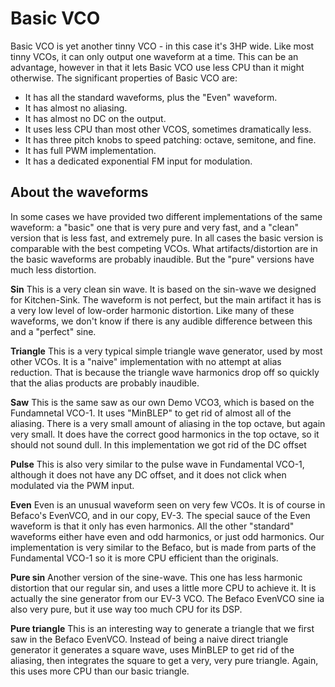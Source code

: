 # Basic VCO

Basic VCO is yet another tinny VCO - in this case it's 3HP wide. Like most tinny VCOs, it can only output one waveform at a time. This can be an advantage, however in that it lets Basic VCO use less CPU than it might otherwise. The significant properties of Basic VCO are:

* It has all the standard waveforms, plus the "Even" waveform.
* It has almost no aliasing.
* It has almost no DC on the output.
* It uses less CPU than most other VCOS, sometimes dramatically less.
* It has three pitch knobs to speed patching: octave, semitone, and fine.
* It has full PWM implementation.
* It has a dedicated exponential FM input for modulation.

## About the waveforms

In some cases we have provided two different implementations of the same waveform: a "basic" one that is very pure and very fast, and a "clean" version that is less fast, and extremely pure. In all cases the basic version is comparable with the best competing VCOs. What artifacts/distortion are in the basic waveforms are probably inaudible. But the "pure" versions have much less distortion.

**Sin** This is a very clean sin wave. It is based on the sin-wave we designed for Kitchen-Sink. The waveform is not perfect, but the main artifact it has is a very low level of low-order harmonic distortion. Like many of these waveforms, we don't know if there is any audible difference between this and a "perfect" sine.

**Triangle** This is a very typical simple triangle wave generator, used by most other VCOs. It is a "naive" implementation with no attempt at alias reduction. That is because the triangle wave harmonics drop off so quickly that the alias products are probably inaudible.

**Saw** This is the same saw as our own Demo VCO3, which is based on the Fundamnetal VCO-1. It uses "MinBLEP" to get rid of almost all of the aliasing. There is a very small amount of aliasing in the top octave, but again very small. It does have the correct good harmonics in the top octave, so it should not sound dull. In this implementation we got rid of the DC offset

**Pulse** This is also very similar to the pulse wave in Fundamental VCO-1, although it does not have any DC offset, and it does not click when modulated via the PWM input.

**Even** Even is an unusual waveform seen on very few VCOs. It is of course in Befaco's EvenVCO, and in our copy, EV-3. The special sauce of the Even waveform is that it only has even harmonics. All the other "standard" waveforms either have even and odd harmonics, or just odd harmonics. Our implementation is very similar to the Befaco, but is made from parts of the Fundamental VCO-1 so it is more CPU efficient than the originals.

**Pure sin** Another version of the sine-wave. This one has less harmonic distortion that our regular sin, and uses a little more CPU to achieve it. It is actually the sine generator from our EV-3 VCO. The Befaco EvenVCO sine ia also very pure, but it use way too much CPU for its DSP.

**Pure triangle** This is an interesting way to generate a triangle that we first saw in the Befaco EvenVCO. Instead of being a naive direct triangle generator it generates a square wave, uses MinBLEP to get rid of the aliasing, then integrates the square to get a very, very pure triangle. Again, this uses more CPU than our basic triangle.
